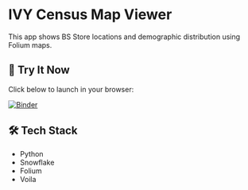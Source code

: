 # IVY Census Map Viewer

This app shows BS Store locations and demographic distribution using Folium maps.

## 🧪 Try It Now

Click below to launch in your browser:

[![Binder](https://mybinder.org/badge_logo.svg)](https://mybinder.org/v2/gh/peterl0917/ivy-census-map/HEAD?urlpath=voila/render/census_final_peter_cleaned.ipynb)

## 🛠️ Tech Stack
- Python
- Snowflake
- Folium
- Voila

